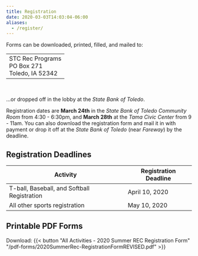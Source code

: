 ```yaml
---
title: Registration
date: 2020-03-03T14:03:04-06:00
aliases:
  - /register/
---
```


Forms can be downloaded, printed, filled, and mailed to:

<table>
  <tr><td> STC Rec Programs <br/> PO Box 271 <br/> Toledo, IA 52342 </td></tr>
</table><br/>

...or dropped off in the lobby at the _State Bank of Toledo_.

<!-- Online registration is also available at [http://getmeregistered.com/stcrec](http://getmeregistered.com/stcrec). /-->

Registration dates are **March 24th** in the _State Bank of Toledo Community Room_ from 4:30 - 6:30pm, and **March 28th** at the _Tama Civic Center_ from 9 - 11am.
You can also download the registration form and mail it in with payment or drop it off at the _State Bank of Toledo_ (near _Fareway_) by the deadline.


## Registration Deadlines

  | Activity | Registration Deadline |
  | --- | --- |
  | T-ball, Baseball, and Softball Registration | April 10, 2020 |
  | All other sports registration | May 10, 2020 |

## Printable PDF Forms

  Download: {{< button "All Activities - 2020 Summer REC Registration Form" "/pdf-forms/2020SummerRec-RegistrationFormREVISED.pdf" >}}
